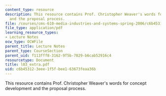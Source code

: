 ```yaml
---
content_type: resource
description: This resource contains Prof. Christopher Weaver's words for concept development
  and the proposal process.
file: /courses/cms-610-media-industries-and-systems-spring-2006/c6b453123eee1f5fbee163673feaa36b_l03_extra.pdf
file_type: application/pdf
learning_resource_types:
- Lecture Notes
ocw_type: OCWFile
parent_title: Lecture Notes
parent_type: CourseSection
parent_uid: f113fff8-3162-9f5b-7029-b6cab52916c4
resourcetype: Document
title: l03_extra.pdf
uid: c6b45312-3eee-1f5f-bee1-63673feaa36b
---
```

This resource contains Prof. Christopher Weaver's words for concept development and the proposal process.